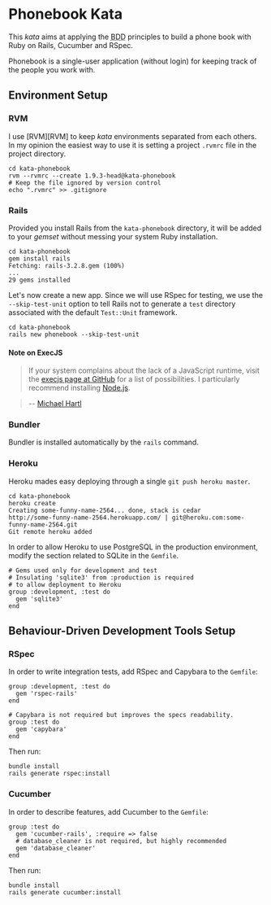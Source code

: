 Phonebook Kata
==============

This _kata_ aims at applying the <abbr title="Behaviour-Driven Development">BDD</abbr> principles to build a phone book with Ruby on Rails, Cucumber and RSpec.

Phonebook is a single-user application (without login) for keeping track of the people you work with.

Environment Setup
-----------------

### RVM

I use [RVM][RVM] to keep _kata_ environments separated from each others. In my opinion the easiest way to use it is setting a project `.rvmrc` file in the project directory.

    cd kata-phonebook
    rvm --rvmrc --create 1.9.3-head@kata-phonebook
    # Keep the file ignored by version control
    echo ".rvmrc" >> .gitignore

### Rails

Provided you install Rails from the `kata-phonebook` directory, it will be added to your _gemset_ without messing your system Ruby installation.

    cd kata-phonebook
    gem install rails
    Fetching: rails-3.2.8.gem (100%)
    ...
    29 gems installed

Let's now create a new app. Since we will use RSpec for testing, we use the `--skip-test-unit` option to tell Rails not to generate a `test` directory associated with the default `Test::Unit` framework.

    cd kata-phonebook
    rails new phonebook --skip-test-unit

#### Note on ExecJS

>If your system complains about the lack of a JavaScript runtime, visit the [execjs page at GitHub][execjs] for a list of possibilities. I particularly recommend installing [Node.js][node.js].

> -- [Michael Hartl][RoR Tutorial]

  [execjs]: https://github.com/sstephenson/execjs
  [node.js]: http://nodejs.org/
  [RoR Tutorial]: http://ruby.railstutorial.org/chapters/static-pages

### Bundler

Bundler is installed automatically by the `rails` command.

### Heroku

Heroku mades easy deploying through a single `git push heroku master`.

    cd kata-phonebook
    heroku create
    Creating some-funny-name-2564... done, stack is cedar
    http://some-funny-name-2564.herokuapp.com/ | git@heroku.com:some-funny-name-2564.git
    Git remote heroku added

In order to allow Heroku to use PostgreSQL in the production environment, modify the section related to SQLite in the `Gemfile`.

    # Gems used only for development and test
    # Insulating 'sqlite3' from :production is required
    # to allow deployment to Heroku
    group :development, :test do
      gem 'sqlite3'
    end

Behaviour-Driven Development Tools Setup
----------------------------------------

### RSpec

In order to write integration tests, add RSpec and Capybara to the `Gemfile`:

    group :development, :test do
      gem 'rspec-rails'
    end

    # Capybara is not required but improves the specs readability.
    group :test do
      gem 'capybara'
    end

Then run:

    bundle install
    rails generate rspec:install

### Cucumber

In order to describe features, add Cucumber to the `Gemfile`:

    group :test do
      gem 'cucumber-rails', :require => false
      # database_cleaner is not required, but highly recommended
      gem 'database_cleaner'
    end

Then run:

    bundle install
    rails generate cucumber:install